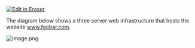 [![Edit in Eraser](https://firebasestorage.googleapis.com/v0/b/second-petal-295822.appspot.com/o/images%2Fgithub%2FOpen%20in%20Eraser.svg?alt=media&token=968381c8-a7e7-472a-8ed6-4a6626da5501)](https://app.eraser.io/workspace/TKGK6v7BZ1Wa8I6Wgmw1)


The diagram below shows a three server web infrastructure that hosts the website www.foobar.com.



![image.png](https://eraser.imgix.net/workspaces/TKGK6v7BZ1Wa8I6Wgmw1/nNKLvrIN6ceOt0zuT5u7azNEKik2/FTepsr27VqELmij9NO96.png?ixlib=js-3.7.0 "image.png")




<!--- Eraser file: https://app.eraser.io/workspace/TKGK6v7BZ1Wa8I6Wgmw1 --->